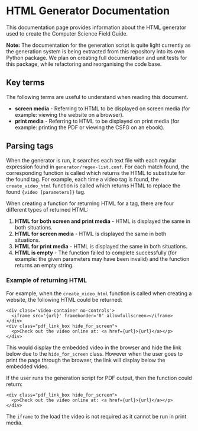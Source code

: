 # HTML Generator Documentation

This documentation page provides information about the HTML generator used to create the Computer Science Field Guide.

**Note:** The documentation for the generation script is quite light currently as the generation system is being extracted from this repository into its own Python package. We plan on creating full documentation and unit tests for this package, while refactoring and reorganising the code base.

## Key terms

The following terms are useful to understand when reading this document.

- **screen media** - Referring to HTML to be displayed on screen media (for example: viewing the website on a browser).
- **print media** - Referring to HTML to be displayed on print media (for example: printing the PDF or viewing the CSFG on an ebook).


## Parsing tags

When the generator is run, it searches each text file with each regular expression found in `generator/regex-list.conf`. For each match found, the corresponding function is called which returns the HTML to substitute for the found tag. For example, each time a video tag is found, the `create_video_html` function is called which returns HTML to replace the found `{video [parameters]}` tag.

When creating a function for returning HTML for a tag, there are four different types of returned HTML:

1. **HTML for both screen and print media** - HTML is displayed the same in both situations.
2. **HTML for screen media** - HTML is displayed the same in both situations.
3. **HTML for print media** - HTML is displayed the same in both situations.
4. **HTML is empty** - The function failed to complete successfully (for example: the given parameters may have been invalid) and the function returns an empty string.

### Example of returning HTML

For example, when the `create_video_html` function is called when creating a website, the following HTML could be returned:

```
<div class='video-container no-controls'>
  <iframe src='{url}' frameborder='0' allowfullscreen></iframe>
</div>
<div class="pdf_link_box hide_for_screen">
  <p>Check out the video online at: <a href={url}>{url}</a></p>
</div>
```

This would display the embedded video in the browser and hide the link below due to the `hide_for_screen` class. However when the user goes to print the page through the browser, the link will display below the embedded video.

If the user runs the generation script for PDF output, then the function could return:

```
<div class="pdf_link_box hide_for_screen">
  <p>Check out the video online at: <a href={url}>{url}</a></p>
</div>
```

The `iframe` to the load the video is not required as it cannot be run in print media.
